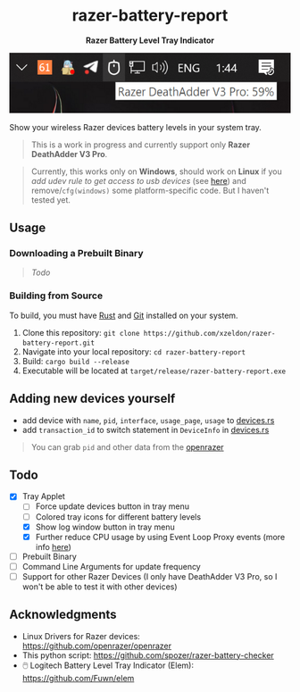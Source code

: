 <h1 align="center">razer-battery-report</h1>

<p align="center">
  <b>Razer Battery Level Tray Indicator</b>
</p>

<p align="center">
  <img src="img/demo.png">
</p>

Show your wireless Razer devices battery levels in your system tray.

> This is a work in progress and currently support only **Razer DeathAdder V3 Pro**.

> Currently, this works only on **Windows**, should work on **Linux** if you _add udev rule to get access to usb devices_ (see [here](https://github.com/libusb/hidapi/blob/master/udev/69-hid.rules)) and remove/`cfg(windows)` some platform-specific code. But I haven't tested yet.

## Usage

### Downloading a Prebuilt Binary

> _Todo_

### Building from Source

To build, you must have [Rust](https://www.rust-lang.org/) and
[Git](https://git-scm.com/) installed on your system.

1. Clone this repository: `git clone https://github.com/xzeldon/razer-battery-report.git`
2. Navigate into your local repository: `cd razer-battery-report`
3. Build: `cargo build --release`
4. Executable will be located at `target/release/razer-battery-report.exe`

## Adding new devices yourself

- add device with `name`, `pid`, `interface`, `usage_page`, `usage` to [devices.rs](/src/devices.rs)
- add `transaction_id` to switch statement in `DeviceInfo` in [devices.rs](/src/devices.rs)

> You can grab `pid` and other data from the [openrazer](https://github.com/openrazer/openrazer/blob/352d13c416f42e572016c02fd10a52fc9848644a/driver/razermouse_driver.h#L9)

## Todo

- [x] Tray Applet
  - [ ] Force update devices button in tray menu
  - [ ] Colored tray icons for different battery levels
  - [x] Show log window button in tray menu
  - [x] Further reduce CPU usage by using Event Loop Proxy events (more info [here](https://github.com/tauri-apps/tray-icon/issues/83#issuecomment-1697773065))
- [ ] Prebuilt Binary
- [ ] Command Line Arguments for update frequency
- [ ] Support for other Razer Devices (I only have DeathAdder V3 Pro, so I won't be able to test it with other devices)

## Acknowledgments

- Linux Drivers for Razer devices: https://github.com/openrazer/openrazer
- This python script: https://github.com/spozer/razer-battery-checker
- 🖱️ Logitech Battery Level Tray Indicator (Elem): https://github.com/Fuwn/elem
